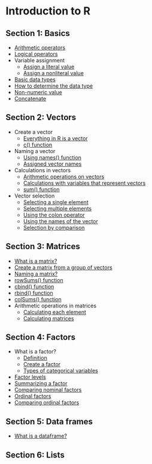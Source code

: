 # Introduction to R

## Section 1: Basics
* [Arithmetic operators](section%201/arithmetics.R)
* [Logical operators](section%201/logical_operators.R)
* Variable assignment
  * [Assign a literal value](section%201/variable_assignment_1.R)
  * [Assign a nonliteral value](section%201/variable_assignment_2.R)
* [Basic data types](section%201/basic_data_types.R)
* [How to determine the data type](section%201/determine_the_data_type.R)
* [Non-numeric value](section%201/non_numeric_in_binary_operator.R)
* [Concatenate](section%201/concatenate.R)

## Section 2: Vectors
* Create a vector
  * [Everything in R is a vector](section%202/create_a_vector_1.R)
  * [c() function](section%202/create_a_vector_2.R)
* Naming a vector
  * [Using names() function](section%202/naming_a_vector_1.R)
  * [Assigned vector names](section%202/naming_a_vector_2.R)
* Calculations in vectors
  * [Arithmetic operations on vectors](section%202/calculate_total_1.R)
  * [Calculations with variables that represent vectors](section%202/calculate_total_2.R)
  * [sum() function](section%202/calculate_total_3.R)
* Vector selection
  * [Selecting a single element](section%202/vector_selection_1.R)
  * [Selecting multiple elements](section%202/vector_selection_2.R)
  * [Using the colon operator](section%202/vector_selection_3.R)
  * [Using the names of the vector](section%202/vector_selection_4.R)
  * [Selection by comparison](section%202/selection_by_comparison.R)

## Section 3: Matrices
* [What is a matrix?](section%203/what_is_a_matrix.R)
* [Create a matrix from a group of vectors](section%203/create_a_matrix_from_a_group_of_vectors.R)
* [Naming a matrix?](section%203/naming_a_matrix.R)
* [rowSums() function](section%203/calculate_rows.R)
* [cbind() function](section%203/add_columns.R)
* [rbind() function](section%203/add_rows.R)
* [colSums() function](section%203/calculate_columns.R)
* Arithmetic operations in matrices
  * [Calculating each element](section%203/arithmetics_in_matrices_1.R)
  * [Calculating matrices](section%203/arithmetics_in_matrices_2.R)

## Section 4: Factors
* What is a factor?
  * [Definition](section%204/what_is_a_factor_1.R)
  * [Create a factor](section%204/what_is_a_factor_2.R)
  * [Types of categorical variables](section%204/what_is_a_factor_3.R)
* [Factor levels](section%204/factor_levels.R)
* [Summarizing a factor](section%204/summarizing_a_factor.R)
* [Comparing nominal factors](section%204/comparing_nominal_factors.R)
* [Ordinal factors](section%204/ordinal_factors.R)
* [Comparing ordinal factors](section%204/comparing_ordinal_factors.R)

## Section 5: Data frames
* [What is a dataframe?](section%205/what_is_a_dataframe.R)

## Section 6: Lists
